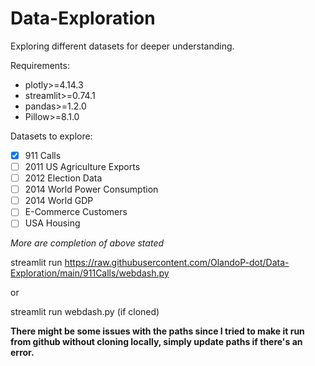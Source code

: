 # Data-Exploration
Exploring different datasets for deeper understanding.

Requirements:
- plotly>=4.14.3
- streamlit>=0.74.1
- pandas>=1.2.0
- Pillow>=8.1.0

Datasets to explore:
- [X] 911 Calls
- [ ] 2011 US Agriculture Exports
- [ ] 2012 Election Data
- [ ] 2014 World Power Consumption
- [ ] 2014 World GDP
- [ ] E-Commerce Customers
- [ ] USA Housing

*More are completion of above stated*


streamlit run https://raw.githubusercontent.com/OlandoP-dot/Data-Exploration/main/911Calls/webdash.py

or 

streamlit run webdash.py (if cloned)

**There might be some issues with the paths since I tried to make it run from github without cloning locally, simply update paths if there's an error.**

